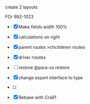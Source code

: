 
create 2 layouts

FOr 992-1023
- [x] Make fields width 100%
- [x] calculations on right

- [x] parent routes >chcilderen routes
- [x] driver rioutes

 - [ ] restore @para-xs restore

 - [x] change export interface  to  type 
 - [ ] 



 - [x]  Rebase with Cra81
